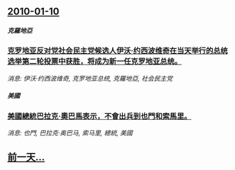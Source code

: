 ## [2010-01-10](/news/2010/01/10/index.md)

##### 克羅地亞
### [ 克罗地亚反对党社会民主党候选人伊沃·约西波维奇在当天举行的总统选举第二轮投票中获胜，将成为新一任克罗地亚总统。](/news/2010/01/10/克罗地亚反对党社会民主党候选人伊沃-约西波维奇在当天举行的总统选举第二轮投票中获胜-将成为新一任克罗地亚总统.md)
_消息: 伊沃·约西波维奇, 克罗地亚总统, 克羅地亞, 社会民主党_

##### 美國
### [ 美國總統巴拉克·奧巴馬表示，不會出兵到也門和索馬里。](/news/2010/01/10/美國總統巴拉克-奧巴馬表示-不會出兵到也門和索馬里.md)
_消息: 也門, 巴拉克·奥巴马, 索马里, 總統, 美國_

## [前一天...](/news/2010/01/9/index.md)


